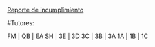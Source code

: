 [Reporte de incumplimiento](https://docs.google.com/spreadsheets/d/1gW6Co9JRbOcx9BB4_bU-0Fw6ue7erwP9AmDwUamszCI/edit?usp=sharing)

#Tutores:

FM | QB | EA
SH | 3E | 3D
3C | 3B | 3A
1A | 1B | 1C
